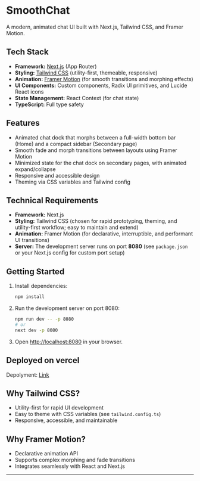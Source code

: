 # SmoothChat

A modern, animated chat UI built with Next.js, Tailwind CSS, and Framer Motion.

## Tech Stack

- **Framework:** [Next.js](https://nextjs.org/) (App Router)
- **Styling:** [Tailwind CSS](https://tailwindcss.com/) (utility-first, themeable, responsive)
- **Animation:** [Framer Motion](https://www.framer.com/motion/) (for smooth transitions and morphing effects)
- **UI Components:** Custom components, Radix UI primitives, and Lucide React icons
- **State Management:** React Context (for chat state)
- **TypeScript:** Full type safety

## Features

- Animated chat dock that morphs between a full-width bottom bar (Home) and a compact sidebar (Secondary page)
- Smooth fade and morph transitions between layouts using Framer Motion
- Minimized state for the chat dock on secondary pages, with animated expand/collapse
- Responsive and accessible design
- Theming via CSS variables and Tailwind config

## Technical Requirements

- **Framework:** Next.js
- **Styling:** Tailwind CSS (chosen for rapid prototyping, theming, and utility-first workflow; easy to maintain and extend)
- **Animation:** Framer Motion (for declarative, interruptible, and performant UI transitions)
- **Server:** The development server runs on port **8080** (see `package.json` or your Next.js config for custom port setup)

## Getting Started

1. Install dependencies:
   ```bash
   npm install
   ```
2. Run the development server on port 8080:
   ```bash
   npm run dev -- -p 8080
   # or
   next dev -p 8080
   ```
3. Open [http://localhost:8080](http://localhost:8080) in your browser.

## Deployed on vercel

Depolyment: [Link](https://chat-smooth-grinning-mq8j.vercel.app/)

## Why Tailwind CSS?

- Utility-first for rapid UI development
- Easy to theme with CSS variables (see `tailwind.config.ts`)
- Responsive, accessible, and maintainable

## Why Framer Motion?

- Declarative animation API
- Supports complex morphing and fade transitions
- Integrates seamlessly with React and Next.js

---
